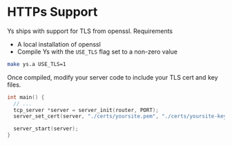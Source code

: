 # HTTPs Support

Ys ships with support for TLS from openssl. Requirements

* A local installation of openssl
* Compile Ys with the `USE_TLS` flag set to a non-zero value

```sh
make ys.a USE_TLS=1
```

Once compiled, modify your server code to include your TLS cert and key files.

```c
int main() {
  // ...
  tcp_server *server = server_init(router, PORT);
  server_set_cert(server, "./certs/yoursite.pem", "./certs/yoursite-key.pem");

  server_start(server);
}
```
